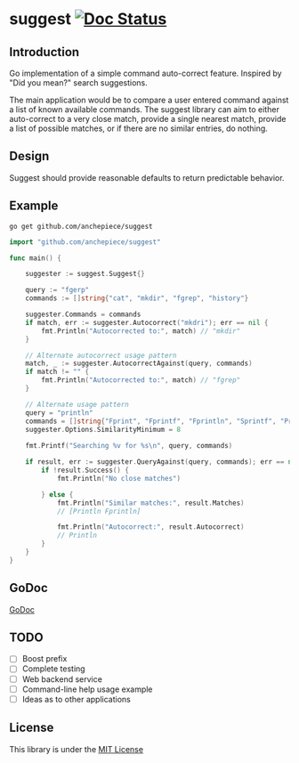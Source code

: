 # suggest [![Doc Status](https://godoc.org/github.com/anchepiece/suggest?status.png)](https://godoc.org/github.com/anchepiece/suggest)

## Introduction

Go implementation of a simple command auto-correct  feature. Inspired by "Did you mean?" search suggestions.

The main application would be to compare a user entered command against a list of known
available commands. The suggest library can aim to either auto-correct to a very close match, 
provide a single nearest match, provide a list of possible matches, or if there are no 
similar entries, do nothing.


## Design

Suggest should provide reasonable defaults to return predictable behavior.


## Example

	go get github.com/anchepiece/suggest

```go
import "github.com/anchepiece/suggest"

func main() {

	suggester := suggest.Suggest{}

	query := "fgerp"
	commands := []string{"cat", "mkdir", "fgrep", "history"}

	suggester.Commands = commands
	if match, err := suggester.Autocorrect("mkdri"); err == nil {
		fmt.Println("Autocorrected to:", match) // "mkdir"
	}

	// Alternate autocorrect usage pattern
	match, _ := suggester.AutocorrectAgainst(query, commands)
	if match != "" {
		fmt.Println("Autocorrected to:", match) // "fgrep"
	}

	// Alternate usage pattern
	query = "println"
	commands = []string{"Fprint", "Fprintf", "Fprintln", "Sprintf", "Print", "Printf", "Println"}
	suggester.Options.SimilarityMinimum = 8
	
	fmt.Printf("Searching %v for %s\n", query, commands)

	if result, err := suggester.QueryAgainst(query, commands); err == nil {
		if !result.Success() {
			fmt.Println("No close matches")

		} else {
			fmt.Println("Similar matches:", result.Matches) 
			// [Println Fprintln]

			fmt.Println("Autocorrect:", result.Autocorrect) 
			// Println
		}
	}
}
```

## GoDoc

[GoDoc](https://godoc.org/github.com/anchepiece/suggest)

## TODO
- [ ] Boost prefix
- [ ] Complete testing 
- [ ] Web backend service
- [ ] Command-line help usage example 
- [ ] Ideas as to other applications

## License

This library is under the [MIT License](http://opensource.org/licenses/MIT)

